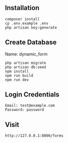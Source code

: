 ## Installation

```
composer install
cp .env.example .env
php artisan key:generate
```

## Create Database
Name: dynamic_form


```
php artisan migrate
php artisan db:seed
npm install
npm run build
npm run dev
```

## Login Credentials

```
Email: test@example.com
Password: password
```

## Visit

```
http://127.0.0.1:8000/forms
```

